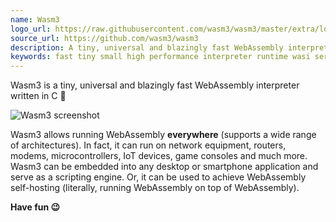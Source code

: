 ```yaml
---
name: Wasm3
logo_url: https://raw.githubusercontent.com/wasm3/wasm3/master/extra/logo.png
source_url: https://github.com/wasm3/wasm3
description: A tiny, universal and blazingly fast WebAssembly interpreter written in C 🚀
keywords: fast tiny small high performance interpreter runtime wasi server side server-side rust c c++ cpp assemblyscript go tinygo swift ios android routers network equipment embedded mcu microcontroller esp32 esp8266 arm aarch64 mips riscv risc-v xtensa iot internet-of-things docker container sandbox
---
```


Wasm3 is a tiny, universal and blazingly fast WebAssembly interpreter written in C 🚀

![Wasm3 screenshot](https://raw.githubusercontent.com/vshymanskyy/Wasm3_RGB_Lamp/master/extra/photos.jpg)

Wasm3 allows running WebAssembly **everywhere** (supports a wide range of architectures). In fact, it can run on network equipment, routers, modems, microcontrollers, IoT devices, game consoles and much more. Wasm3 can be embedded into any desktop or smartphone application and serve as a scripting engine. Or, it can be used to achieve WebAssembly self-hosting (literally, running WebAssembly on top of WebAssembly).

**Have fun 😉**
